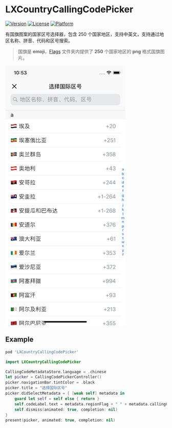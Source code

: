 # LXCountryCallingCodePicker

[![Version](https://img.shields.io/cocoapods/v/LXCountryCallingCodePicker.svg?style=flat)](https://cocoapods.org/pods/LXCountryCallingCodePicker)
[![License](https://img.shields.io/cocoapods/l/LXCountryCallingCodePicker.svg?style=flat)](https://cocoapods.org/pods/LXCountryCallingCodePicker)
[![Platform](https://img.shields.io/cocoapods/p/LXCountryCallingCodePicker.svg?style=flat)](https://cocoapods.org/pods/LXCountryCallingCodePicker)

有国旗图案的国家区号选择器，包含 250 个国家地区，支持中英文，支持通过地区名称、拼音、代码和区号搜索。

> 国旗是 **emoji**，[Flags](./Flags) 文件夹内提供了 **250** 个国家地区的 **png** 格式国旗图片。

![](screenshot.png)

## Example

```ruby
pod 'LXCountryCallingCodePicker'
```

```swift
import LXCountryCallingCodePicker
```

```swift
CallingCodeMetadataStore.language = .chinese
let picker = CallingCodePickerController()
picker.navigationBar.tintColor = .black
picker.title = "选择国际区号"
picker.didSelectMetadata = { [weak self] metadata in
	guard let self = self else { return }
	self.codeLabel.text = metadata.regionFlag + " " + metadata.callingCode
	self.dismiss(animated: true, completion: nil)
}
present(picker, animated: true, completion: nil)
```
